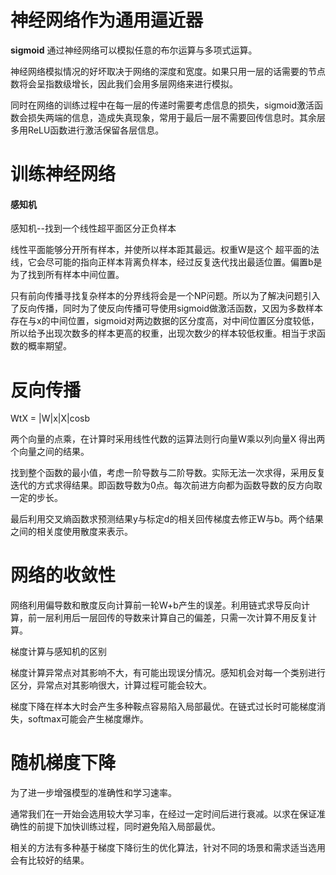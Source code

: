 # 神经网络作为通用逼近器
**sigmoid**
通过神经网络可以模拟任意的布尔运算与多项式运算。

神经网络模拟情况的好坏取决于网络的深度和宽度。如果只用一层的话需要的节点数将会呈指数级增长，因此我们会用多层网络来进行模拟。

同时在网络的训练过程中在每一层的传递时需要考虑信息的损失，sigmoid激活函数会损失两端的信息，造成失真现象，常用于最后一层不需要回传信息时。其余层多用ReLU函数进行激活保留各层信息。
# 训练神经网络
#### 感知机
感知机--找到一个线性超平面区分正负样本

线性平面能够分开所有样本，并使所以样本距其最远。权重W是这个 超平面的法线，它会尽可能的指向正样本背离负样本，经过反复迭代找出最适位置。偏置b是为了找到所有样本中间位置。

只有前向传播寻找复杂样本的分界线将会是一个NP问题。所以为了解决问题引入了反向传播，同时为了使反向传播可导使用sigmoid做激活函数，又因为多数样本存在与x的中间位置，sigmoid对两边数据的区分度高，对中间位置区分度较低，所以给予出现次数多的样本更高的权重，出现次数少的样本较低权重。相当于求函数的概率期望。

# 反向传播
WtX = |W|x|X|cosb

两个向量的点乘，在计算时采用线性代数的运算法则行向量W乘以列向量X 得出两个向量之间的结果。

找到整个函数的最小值，考虑一阶导数与二阶导数。实际无法一次求得，采用反复迭代的方式求得结果。即函数导数为0点。每次前进方向都为函数导数的反方向取一定的步长。

最后利用交叉熵函数求预测结果y与标定d的相关回传梯度去修正W与b。两个结果之间的相关度使用散度来表示。

# 网络的收敛性
网络利用偏导数和散度反向计算前一轮W+b产生的误差。利用链式求导反向计算，前一层利用后一层回传的导数来计算自己的偏差，只需一次计算不用反复计算。

梯度计算与感知机的区别

梯度计算异常点对其影响不大，有可能出现误分情况。感知机会对每一个类别进行区分，异常点对其影响很大，计算过程可能会较大。

梯度下降在样本大时会产生多种鞍点容易陷入局部最优。在链式过长时可能梯度消失，softmax可能会产生梯度爆炸。

# 随机梯度下降
为了进一步增强模型的准确性和学习速率。

通常我们在一开始会选用较大学习率，在经过一定时间后进行衰减。以求在保证准确性的前提下加快训练过程，同时避免陷入局部最优。

相关的方法有多种基于梯度下降衍生的优化算法，针对不同的场景和需求适当选用会有比较好的结果。